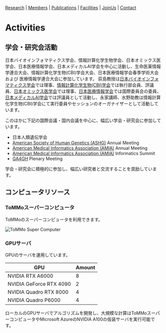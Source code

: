 [Research](https://ogishimalab.github.io/Research)  |  [Members](https://ogishimalab.github.io/Members)  |  [Publications](https://ogishimalab.github.io/Publications)  |  [Facilities](https://ogishimalab.github.io/Facilities)  |  [JoinUs](https://ogishimalab.github.io/JoinUs)  |  [Contact](https://ogishimalab.github.io/Contact)

# Activities
## 学会・研究会活動
日本バイオインフォマティクス学会、情報計算化学生物学会、日本オミックス医学会、日本医療情報学会、日本メディカルAI学会を中心に活動し、生命医薬情報学連合大会、情報計算化学生物(CBI)学会大会、日本医療情報学会春季学術大会 および 医療情報学連合大会に参加しています。
荻島教授は[日本バイオインフォマティクス学会](https://www.jsbi.org/)では理事、[情報計算化学生物(CBI)学会](https://cbi-society.org/)では執行部会員、評議員、[日本オミックス医学会](http://omics.jp/)では理事、[日本医療情報学会](https://www.jami.jp/)では国際委員会の委員、[日本メディカルAI学会](https://www.japan-medical-ai.org/)では評議員として活動し、永家講師、水野助教は情報計算化学生物(CBI)学会にて実行委員やセッションのオーガナイザーとして活動しています。

このほかに下記の国際会議・国内会議を中心に、幅広い学会・研究会に参加しています。

- 日本人類遺伝学会
- [American Society of Human Genetics (ASHG)](https://www.ashg.org/) Annual Meeting
- [American Medical Informatics Association (AMIA)](https://amia.org/) Annual Meeting
- [American Medical Informatics Association (AMIA)](https://amia.org/) Informatics Summit
- [GA4GH](https://www.ga4gh.org/) Plenary Meeting

学会・研究会に積極的に参加し、幅広い研究者と交流することを奨励しています。

## コンピュータリソース
### ToMMoスーパーコンピュータ
ToMMoのスーパーコンピュータを利用できます。

<img src="https://www.megabank.tohoku.ac.jp/cms/wp-content/uploads/2020/01/photo6-2-600x400.jpg" alt="ToMMo Super Computer">

### GPUサーバ
GPUのサーバを運用しています。

| GPU                     | Amount        |
| ----------------------- | ------------- |
| NVIDIA RTX A6000        |            8  |
| NVIDIA GeForce RTX 4090 |            2  |
| NVIDIA Quadro RTX 8000  |            4  |
| NVIDIA Quadro P6000     |            4  |

ローカルのGPUサーバでアルゴリズムを開発し、大規模な計算はToMMoスーパーコンピュータやMicrosoft AzureのNVIDIA A100の仮装サーバを実行可能です。
